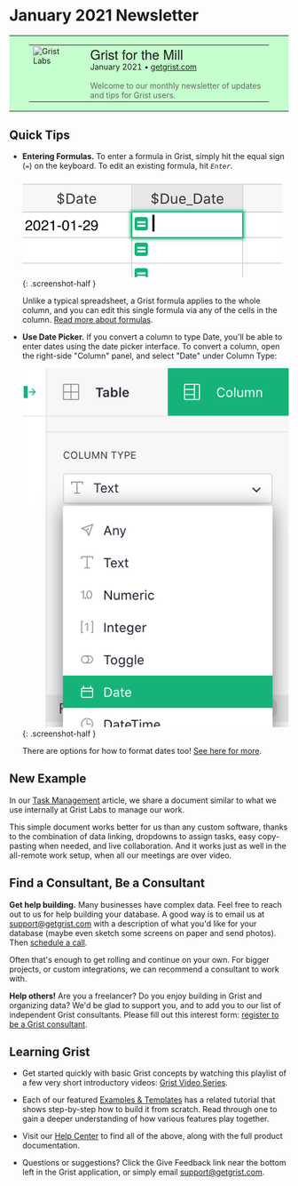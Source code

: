 # January 2021 Newsletter

<style>
  /* restore some poorly overridden defaults */
  .newsletter-header .table {
    background-color: initial;
    border: initial;
  }
  .newsletter-header .table > tbody > tr > td {
    padding: initial;
    border: initial;
    vertical-align: initial;
  }
  .newsletter-header img.header-img {
    padding: initial;
    max-width: initial;
    display: initial;
    padding: initial;
    line-height: initial;
    background-color: initial;
    border: initial;
    border-radius: initial;
    margin: initial;
    margin-bottom: -32px;
    display: inline-block;
    width: 80px;
    height: 128px;
  }

  /* copy newsletter styles, with a prefix for sufficient specificity */
  .newsletter-header .header {
    border: none;
    padding: 0;
    margin: 0;
  }
  .newsletter-header table > tbody > tr > td.header-image {
    width: 80px;
    padding-right: 16px;
  }
  .newsletter-header table > tbody > tr > td.header-text {
    background-color: #c4ffcd;
    padding: 16px 36px;
  }
  .newsletter-header table.header-top {
    border: none;
    padding: 0;
    margin: 0;
    width: 100%;
  }
  .header-title {
    font-family: Helvetica Neue, Helvetica, Arial, sans-serif;
    font-size: 24px;
    line-height: 28px;
  }
  .header-month {
  }
  .header-welcome {
    margin-top: 12px;
    color: #666666;
  }
  .center {
    text-align: center;
  }
</style>
<div class="newsletter-header">
<table class="header" cellpadding="0" cellspacing="0" border="0"><tr>
  <td class="header-text">
    <table class="header-top"><tr>
      <td class="header-image" rowspan="2">
        <a href="https://www.getgrist.com">
          <img class="header-img" src="/images/newsletters/2021-01/shovel-logo.png" width="80" height="128" alt="Grist Labs" border="0">
        </a>
      </td>
      <td class="header-top-text">
        <div class="header-title">Grist for the Mill</div>
        <div class="header-month">January 2021
          &#8226; <a href="https://www.getgrist.com/">getgrist.com</a></div>
      </td>
    </tr><tr>
      <td>
        <div class="header-welcome">
          Welcome to our monthly newsletter of updates and tips for Grist users.
        </div>
      </td>
    </tr></table>
  </td>
</tr></table>
</div>

## Quick Tips

- **Entering Formulas.** To enter a formula in Grist, simply hit
  the equal sign (<code class="keys">*=*</code>) on the keyboard. To edit an existing formula, hit
  <code class="keys">*Enter*</code>.

    <span class="screenshot-large">*![Enter Formula](../images/newsletters/2021-01/enter-formula.png)*</span>
      {: .screenshot-half }

    Unlike a typical spreadsheet, a Grist formula applies to the whole column, and you can edit this
    single formula via any of the cells in the column. [Read more about formulas](../en/formulas.md).

- **Use Date Picker.** If you convert a column to type Date, you'll be able to enter dates using the
  date picker interface. To convert a column, open the right-side "Column" panel, and select
  "Date" under Column Type:

    <span class="screenshot-large">*![Conver to Date](../images/newsletters/2021-01/convert-to-date.png)*</span>
      {: .screenshot-half }

    There are options for how to format dates too! [See here for more](../en/col-types.md#date-columns).

## New Example

In our [Task Management](../examples/2021-01-tasks.md) article, we share a
document similar to what we use internally at Grist Labs to manage our work.

This simple document works better for us than any custom software, thanks to the combination of
data linking, dropdowns to assign tasks, easy copy-pasting when needed, and live collaboration.
And it works just as well in the all-remote work setup, when all our meetings are over video.


## Find a Consultant, Be a Consultant

**Get help building.** Many businesses have complex data. Feel free to reach out to us for help
building your database. A good way is to email us at <support@getgrist.com> with a description of
what you'd like for your database (maybe even sketch some screens on paper and send photos). Then [schedule a
call](https://calendly.com/gristlabs/).

Often that's enough to get rolling and continue on your own. For bigger projects, or custom
integrations, we can recommend a consultant to work with.

**Help others!** Are you a freelancer? Do you enjoy building in Grist and organizing data? We'd be
glad to support you, and to add you to our list of independent Grist consultants. Please fill out
this interest form: [register to be a Grist consultant](../en/register-as-consultant.md).

## Learning Grist

- Get started quickly with basic Grist concepts by watching this playlist
  of a few very short introductory videos:
  [Grist Video Series](https://www.youtube.com/playlist?list=PL3Q9Tu1JOy_4Mq8JlcjZXEMyJY69kda44).

- Each of our featured [Examples & Templates](https://docs.getgrist.com/p/templates)
  has a related tutorial that shows step-by-step how to build it
  from scratch. Read through one to gain a deeper understanding of how
  various features play together.

- Visit our [Help Center](../en/index.md) to
  find all of the above, along with the full product documentation.

- Questions or suggestions? Click the
  <span class="app-menu-item"><span class="grist-icon" style="--icon: var(--icon-Feedback)"></span> Give Feedback</span>
  link near the bottom left in the Grist application, or simply email
  <support@getgrist.com>.
